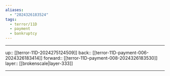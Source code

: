 ```yaml
---
aliases:
  - "2024326183524"
tags:
  - terror/11D
  - payment
  - bankruptcy
---
```




***

up:: [[terror-11D-2024275124509]]
back:: [[terror-11D-payment-006-2024326183414]]
forward:: [[terror-11D-payment-008-2024326183530]]
layer:: [[brokenscale|layer-333]]

***
